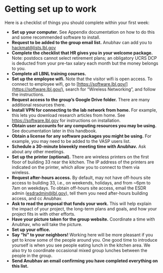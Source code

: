 # Getting set up to work

Here is a checklist of things you should complete within your first week:

* **Set up your computer.** See Appendix documentation on how to do this and some recommended software to install.&#x20;
* **Request to be added to the group email list.** Anubhav can add you to hackmat@lists.lbl.gov
* **Complete the checklist that HR gives you in your welcome package.** Note: postdocs cannot select retirement plans; an obligatory UCRS DCP is deducted from your pre-tax salary each month but the money belongs to you.&#x20;
* **Complete all LBNL training courses.**&#x20;
* **Set up the employee wifi.** Note that the visitor wifi is open access. To connect to employee wifi, go to [https://software.lbl.gov/](https://software.lbl.gov/), search for “Wireless Networking”, and follow the instructions.
* **Request access to the group’s Google Drive folder.** There are many additional resources there.
* **Install VPN for connecting to the lab network from home.** For example, this lets you download research articles from home. See https://software.lbl.gov for instructions on installation.&#x20;
* **Obtain user accounts for any computing resources you may be using.** See documentation later in this handbook.&#x20;
* **Obtain a license for any software packages you might be using.** For example, you may need to be added to the VASP users list.
* **Schedule a 30-minute biweekly meeting time with Anubhav.** Ask about any other meetings.&#x20;
* **Set up the printer (optional).** There are wireless printers on the first floor of building 33 near the kitchen. The IP address of the printers are indicated on the printer, which allow you to connect to them via wireless.
* **Request after-hours access.** By default, may not have off-hours site access to building 33, i.e., on weekends, holidays, and from \~6pm to 7am on weekdays. To obtain off-hours site access, email the ESDR admin (esdradmin@lbl.gov), tell them you need after-hours building access, and cc Anubhav.
* **Ask to read the proposal that funds your work.** This will help explain the impact of your project, the long-term plans and goals, and how your project fits in with other efforts.&#x20;
* **Have your picture taken for the group website.** Coordinate a time with Anubhav, who will take the picture.&#x20;
* **Set up your office.** &#x20;
* **Say “hi” to your neighbors!** Working here will be more pleasant if you get to know some of the people around you. One good time to introduce yourself is when you see people eating lunch in the kitchen area. We also try to coordinate occasional mixed group lunches between the people in the group.
* **Send Anubhav an email confirming you have completed everything on this list.**
